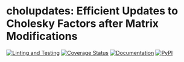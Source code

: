 # cholupdates: Efficient Updates to Cholesky Factors after Matrix Modifications

[![Linting and Testing](https://img.shields.io/github/workflow/status/marvinpfoertner/cholupdates/Linting%20and%20Testing?logo=github&logoColor=white&label=Linting%20and%20Testing)](https://github.com/marvinpfoertner/cholupdates/actions?query=workflow%3ALinting%20and%20Testing)
[![Coverage Status](https://img.shields.io/codecov/c/gh/marvinpfoertner/cholupdates/master?label=Coverage&logo=codecov&logoColor=white)](https://codecov.io/gh/marvinpfoertner/cholupdates/branch/master)
[![Documentation](https://img.shields.io/readthedocs/cholupdates.svg?logo=read%20the%20docs&logoColor=white&label=Documentation)](https://cholupdates.readthedocs.io)
[![PyPI](https://img.shields.io/pypi/v/cholupdates?label=PyPI&logo=pypi&logoColor=white)](https://pypi.org/project/cholupdates/)
